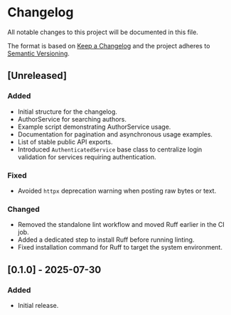 # Changelog

All notable changes to this project will be documented in this file.

The format is based on [Keep a Changelog](https://keepachangelog.com/en/1.0.0/) and the project adheres to [Semantic Versioning](https://semver.org/).

## [Unreleased]
### Added
- Initial structure for the changelog.
- AuthorService for searching authors.
- Example script demonstrating AuthorService usage.
- Documentation for pagination and asynchronous usage examples.
- List of stable public API exports.
- Introduced `AuthenticatedService` base class to centralize login validation for services requiring authentication.
### Fixed
- Avoided ``httpx`` deprecation warning when posting raw bytes or text.

### Changed
- Removed the standalone lint workflow and moved Ruff earlier in the CI job.
- Added a dedicated step to install Ruff before running linting.
- Fixed installation command for Ruff to target the system environment.

## [0.1.0] - 2025-07-30
### Added
- Initial release.
